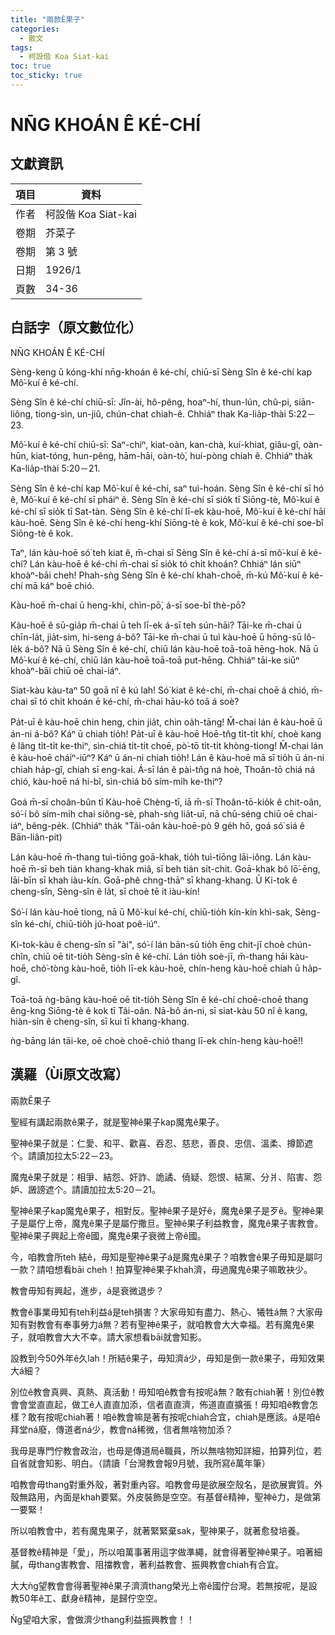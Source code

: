 ```yaml
---
title: "兩款Ê果子"
categories:
  - 散文
tags:
  - 柯設偕 Koa Siat-kai
toc: true
toc_sticky: true
---
```


# NN̄G KHOÁN Ê KÉ-CHÍ

## 文獻資訊

| 項目 | 資料 |
|---|---|
| 作者 | 柯設偕 Koa Siat-kai |
| 卷期 | 芥菜子 |
| 卷期 | 第 3 號 |
| 日期 | 1926/1 |
| 頁數 | 34-36 |

## 白話字（原文數位化）

NN̄G KHOÁN Ê KÉ-CHÍ

Sèng-keng ū kóng-khí nn̄g-khoán ê ké-chí, chiū-sī Sèng Sîn ê ké-chí kap Mô͘-kuí ê ké-chí.

Sèng Sîn ê ké-chí chiū-sī: Jîn-ài, hô-pêng, hoaⁿ-hí, thun-lún, chû-pi, siān-liông, tiong-sìn, un-jiû, chún-chat chiah-ê. Chhiáⁿ thak Ka-lia̍p-thài 5:22－23.

Mô͘-kuí ê ké-chí chiū-sī: Saⁿ-chiⁿ, kiat-oàn, kan-chà, kuí-khiat, giâu-gî, oàn-hūn, kiat-tóng, hun-pêng, hām-hāi, oàn-tò͘, huí-pòng chiah ê. Chhiáⁿ tha̍k Ka-lia̍p-thài 5:20－21.

Sèng Sîn ê ké-chí kap Mô͘-kuí ê ké-chí, saⁿ tuì-hoán. Sèng Sîn ê ké-chí sī hó ê, Mô͘-kuí ê ké-chí sī pháiⁿ ê. Sèng Sîn ê ké-chí sī sio̍k tī Siōng-tè, Mô͘-kuí ê ké-chí sī sio̍k tī Sat-tàn. Sèng Sîn ê ké-chí lī-ek kàu-hoē, Mô͘-kuí ê ké-chí hāi kàu-hoē. Sèng Sîn ê ké-chí heng-khí Siōng-tè ê kok, Mô͘-kuí ê ké-chí soe-bî Siōng-tè ê kok.

Taⁿ, lán kàu-hoē só͘ teh kiat ê, m̄-chai sī Sèng Sîn ê ké-chí á-sī mô͘-kuí ê ké-chí? Lán kàu-hoē ê ké-chí m̄-chai sī sio̍k tó chi̍t khoán? Chhiáⁿ lán siūⁿ khoàⁿ-bāi cheh! Phah-sǹg Sèng Sîn ê ké-chí khah-choē, m̄-kú Mô͘-kuí ê ké-chí mā káⁿ boē chió.

Kàu-hoē m̄-chai ū heng-khí, chìn-pō͘, á-sī soe-bî thè-pō͘?

Kàu-hoē ê sū-gia̍p m̄-chai ū teh lī-ek á-sī teh sún-hāi? Tāi-ke m̄-chai ū chīn-la̍t, jia̍t-sim, hi-seng á-bô? Tāi-ke m̄-chai ū tuì kàu-hoē ū hōng-sū lô-le̍k á-bô? Nā ū Sèng Sîn ê ké-chí, chiū lán kàu-hoē toā-toā hēng-hok. Nā ū Mô͘-kuí ê ké-chí, chiū lán kàu-hoē toā-toā put-hēng. Chhiáⁿ tāi-ke siūⁿ khoàⁿ-bāi chiū oē chai-iáⁿ.

Siat-kàu kàu-taⁿ 50 goā nî ê kú lah! Só͘ kiat ê ké-chí, m̄-chai choē á chió, m̄-chai sī tó chi̍t khoán ē ké-chí, m̄-chai hāu-kó toā á soè?

Pa̍t-uī ê kàu-hoē chin heng, chin jia̍t, chin oa̍h-tāng! M̄-chai lán ê kàu-hoē ū án-ni á-bô? Káⁿ ū chiah tio̍h! Pa̍t-uī ê kàu-hoē Hoē-tn̂g ti̍t-ti̍t khí, choè kang ê lâng ti̍t-ti̍t ke-thiⁿ, sìn-chiá ti̍t-ti̍t choē, pò͘-tō ti̍t-ti̍t khòng-tiong! M̄-chai lán ê kàu-hoē cháiⁿ-iūⁿ? Káⁿ ū án-ni chiah tio̍h! Lán ê kàu-hoē mā sī tio̍h ū án-ni chiah ha̍p-gî, chiah sī eng-kai. Á-sī lán ê pài-tn̂g ná hoè, Thoân-tō chiá ná chió, kàu-hoē ná hi-bî, sìn-chiá bô sím-mi̍h ke-thiⁿ?

Goá m̄-sī choân-bûn tī Kàu-hoē Chèng-tī, iā m̄-sī Thoân-tō-kio̍k ê chit-oân, só͘-í bô sím-mi̍h chai siông-sè, phah-sǹg lia̍t-uī, nā chū-séng chiū oē chai-iáⁿ, bêng-pe̍k. (Chhiáⁿ tha̍k "Tâi-oân kàu-hoē-pò 9 ge̍h hō, goá só͘ siá ê Bān-liân-pit)

Lán kàu-hoē m̄-thang tuì-tiōng goā-khak, tio̍h tuì-tiōng lāi-iông. Lán kàu-hoē m̄-sī beh tián khang-khak miâ, sī beh tián si̍t-chit. Goā-khak bô lō͘-ēng, lāi-bīn sī khah iàu-kín. Goā-phê chng-thāⁿ sī khang-khang. Ū Ki-tok ê cheng-sîn, Sèng-sîn ê la̍t, sī choè tē it iàu-kín!

Só͘-í lán kàu-hoē tiong, nā ū Mô͘-kuí ké-chí, chiū-tio̍h kín-kín khì-sak, Sèng-sîn ké-chí, chiū-tio̍h jú-hoat poê-iúⁿ.

Ki-tok-kàu ê cheng-sîn sī "ài", só͘-í lán bān-sū tio̍h ēng chit-jī choè chún-chîn, chiū oē tit-tio̍h Sèng-sîn ê ké-chí. Lán tio̍h soè-jī, m̄-thang hāi kàu-hoē, chó͘-tòng kàu-hoē, tio̍h lī-ek kàu-hoē, chín-heng kàu-hoē chiah ū ha̍p-gî.

Toā-toā ǹg-bāng kàu-hoē oē tit-tio̍h Sèng Sîn ê ké-chí choē-choē thang êng-kng Siōng-tè ê kok tī Tâi-oân. Nā-bô án-ni, sī siat-kàu 50 nî ê kang, hiàn-sin ê cheng-sîn, sī kui tī khang-khang.

ǹg-bāng lán tāi-ke, oē choè choē-chió thang lī-ek chín-heng kàu-hoē!!

## 漢羅（Ùi原文改寫）

兩款Ê果子

聖經有講起兩款ê果子，就是聖神ê果子kap魔鬼ê果子。

聖神ê果子就是：仁愛、和平、歡喜、吞忍、慈悲，善良、忠信、溫柔、撙節遮个。請讀加拉太5:22－23。

魔鬼ê果子就是：相爭、結怨、奸詐、詭譎、僥疑、怨恨、結黨、分爿、陷害、怨妒、譭謗遮个。請讀加拉太5:20－21。

聖神ê果子kap魔鬼ê果子，相對反。聖神ê果子是好ê，魔鬼ê果子是歹ê。聖神ê果子是屬佇上帝，魔鬼ê果子是屬佇撒旦。聖神ê果子利益教會，魔鬼ê果子害教會。聖神ê果子興起上帝ê國，魔鬼ê果子衰微上帝ê國。

今，咱教會所teh 結ê，毋知是聖神ê果子á是魔鬼ê果子？咱教會ê果子毋知是屬叼一款？請咱想看bāi cheh！拍算聖神ê果子khah濟，毋過魔鬼ê果子嘛敢袂少。

教會毋知有興起，進步，á是衰微退步？

教會ê事業毋知有teh利益á是teh損害？大家毋知有盡力、熱心、犧牲á無？大家毋知有對教會有奉事勞力á無？若有聖神ê果子，就咱教會大大幸福。若有魔鬼ê果子，就咱教會大大不幸。請大家想看bāi就會知影。

設教到今50外年ê久lah！所結ê果子，毋知濟á少，毋知是倒一款ê果子，毋知效果大á細？

別位ê教會真興、真熱、真活動！毋知咱ê教會有按呢á無？敢有chiah著！別位ê教會會堂直直起，做工ê人直直加添，信者直直濟，佈道直直擴張！毋知咱ê教會怎樣？敢有按呢chiah著！咱ê教會嘛是著有按呢chiah合宜，chiah是應該。á是咱ê拜堂ná廢，傳道者ná少，教會ná稀微，信者無啥物加添？

我毋是專門佇教會政治，也毋是傳道局ê職員，所以無啥物知詳細，拍算列位，若自省就會知影、明白。（請讀「台灣教會報9月號，我所寫ê萬年筆）

咱教會毋thang對重外殼，著對重內容。咱教會毋是欲展空殼名，是欲展實質。外殼無路用，內面是khah要緊。外皮裝飾是空空。有基督ê精神，聖神ê力，是做第一要緊！

所以咱教會中，若有魔鬼果子，就著緊緊棄sak，聖神果子，就著愈發培養。

基督教ê精神是「愛」，所以咱萬事著用這字做準繩，就會得著聖神ê果子。咱著細膩，毋thang害教會、阻擋教會，著利益教會、振興教會chiah有合宜。

大大ǹg望教會會得著聖神ê果子濟濟thang榮光上帝ê國佇台灣。若無按呢，是設教50年ê工、獻身ê精神，是歸佇空空。

Ǹg望咱大家，會做濟少thang利益振興教會！！
